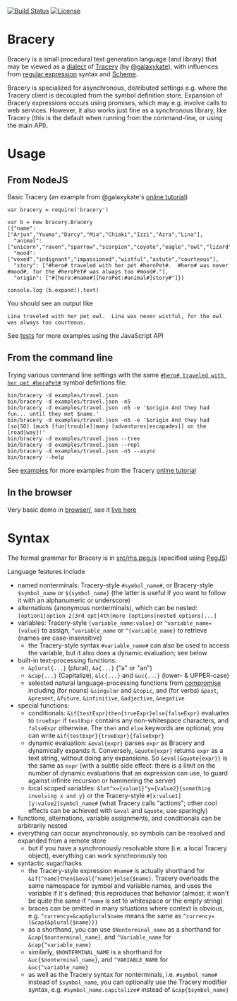 [![Build Status](https://travis-ci.org/ihh/bracery.svg?branch=master)](https://travis-ci.org/ihh/bracery)
[![License](https://img.shields.io/badge/License-BSD%203--Clause-blue.svg)](https://opensource.org/licenses/BSD-3-Clause)

# Bracery

Bracery is a small procedural text generation language (and library)
that may be viewed as a [dialect](https://en.wikipedia.org/wiki/Programming_language#Dialects,_flavors_and_implementations)
of [Tracery](http://tracery.io/) (by [@galaxykate](https://github.com/galaxykate)),
with influences from [regular expression](https://en.wikipedia.org/wiki/Regular_expression) syntax and 
[Scheme](https://en.wikipedia.org/wiki/Scheme_(programming_language)).

Bracery is specialized for asynchronous, distributed settings e.g. where the Tracery client is decoupled from the symbol definition store.
Expansion of Bracery expressions occurs using promises, which may e.g. involve calls to web services.
However, it also works just fine as a synchronous library, like Tracery (this is the default when running from the command-line, or using the main API).

# Usage

## From NodeJS

Basic Tracery (an example from @galaxykate's [online tutorial](http://www.crystalcodepalace.com/traceryTut.html))

~~~~
var bracery = require('bracery')

var b = new bracery.Bracery
({"name": ["Arjun","Yuuma","Darcy","Mia","Chiaki","Izzi","Azra","Lina"],
  "animal": ["unicorn","raven","sparrow","scorpion","coyote","eagle","owl","lizard","zebra","duck","kitten"],
  "mood": ["vexed","indignant","impassioned","wistful","astute","courteous"],
  "story": ["#hero# traveled with her pet #heroPet#.  #hero# was never #mood#, for the #heroPet# was always too #mood#."],
  "origin": ["#[hero:#name#][heroPet:#animal#]story#"]})

console.log (b.expand().text)
~~~~

You should see an output like

~~~~
Lina traveled with her pet owl.  Lina was never wistful, for the owl was always too courteous.
~~~~

See [tests](test/) for more examples using the JavaScript API

## From the command line

Trying various command line settings with the same [`#hero# traveled with her pet #heroPet#`](examples/travel.json) symbol defintions file:

~~~~
bin/bracery -d examples/travel.json
bin/bracery -d examples/travel.json -n5
bin/bracery -d examples/travel.json -n5 -e '$origin And they had fun... until they met $name.'
bin/bracery -d examples/travel.json -n5 -e '$origin And they had [so|SO] [much [fun|trouble]|many [adventures|escapades]] on the [road|way]!'
bin/bracery -d examples/travel.json --tree
bin/bracery -d examples/travel.json --repl
bin/bracery -d examples/travel.json -n5 --async
bin/bracery --help
~~~~

See [examples](examples/) for more examples from the Tracery [online tutorial](http://www.crystalcodepalace.com/traceryTut.html)

## In the browser

Very basic demo in [browser/](browser/), see it [live here](http://htmlpreview.github.io/?https://github.com/ihh/bracery/blob/master/browser/index.html)

# Syntax

The formal grammar for Bracery is in [src/rhs.peg.js](src/rhs.peg.js) (specified using [PegJS](https://pegjs.org/))

Language features include

- named nonterminals: Tracery-style `#symbol_name#`, or Bracery-style `$symbol_name` or `${symbol_name}` (the latter is useful if you want to follow it with an alphanumeric or underscore)
- alternations (anonymous nonterminals), which can be nested: `[option1|option 2|3rd opt|4th|more [options|nested options]...]`
- variables: Tracery-style `[variable_name:value]` or `^variable_name={value}` to assign, `^variable_name` or `^{variable_name}` to retrieve (names are case-insensitive)
   - the Tracery-style syntax `#variable_name#` can also be used to access the variable, but it also does a dynamic evaluation; see below
- built-in text-processing functions:
   - `&plural{...}` (plural), `&a{...}` ("a" or "an")
   - `&cap{...}` (Capitalize), `&lc{...}` and `&uc{...}` (lower- & UPPER-case)
   - selected natural language-processing functions from [compromise](https://github.com/spencermountain/compromise) including (for nouns) `&singular` and `&topic`, and (for verbs) `&past`, `&present`, `&future`, `&infinitive`,  `&adjective`, `&negative`
- special functions:
   - conditionals: `&if{testExpr}then{trueExpr}else{falseExpr}` evaluates to `trueExpr` if `testExpr` contains any non-whitespace characters, and `falseExpr` otherwise. The `then` and `else` keywords are optional; you can write `&if{testExpr}{trueExpr}{falseExpr}`
   - dynamic evaluation: `&eval{expr}` parses `expr` as Bracery and dynamically expands it. Conversely, `&quote{expr}` returns `expr` as a text string, without doing any expansions. So `&eval{&quote{expr}}` is the same as `expr` (with a subtle side effect: there is a limit on the number of dynamic evaluations that an expression can use, to guard against infinite recursion or hammering the server)
   - local scoped variables: `&let^x={value1}^y={value2}{something involving x and y}` or the Tracery-style `#[x:value1][y:value2]symbol_name#` (what Tracery calls "actions"; other cool effects can be achieved with `&eval` and `&quote`, use sparingly)
- functions, alternations, variable assignments, and conditionals can be arbitrarily nested
- everything can occur asynchronously, so symbols can be resolved and expanded from a remote store
   - but if you have a synchronously resolvable store (i.e. a local Tracery object), everything can work synchronously too
- syntactic sugar/hacks
   - the Tracery-style expression `#name#` is actually shorthand for `&if{^name}then{&eval{^name}}else{$name}`. Tracery overloads the same namespace for symbol and variable names, and uses the variable if it's defined; this reproduces that behavior (almost; it won't be quite the same if `^name` is set to whitespace or the empty string)
   - braces can be omitted in many situations where context is obvious, e.g. `^currency=&cap&plural$name` means the same as `^currency={&cap{&plural{$name}}}`
   - as a shorthand, you can use `$Nonterminal_name` as a shorthand for `&cap{$nonterminal_name}`, and `^Variable_name` for `&cap{^variable_name}`
   - similarly, `$NONTERMINAL_NAME` is a shorthand for `&uc{$nonterminal_name}`, and  `^VARIABLE_NAME` for `&uc{^variable_name}`
   - as well as the Tracery syntax for nonterminals, i.e. `#symbol_name#` instead of `$symbol_name`, you can optionally use the Tracery modifier syntax, e.g. `#symbol_name.capitalize#` instead of `&cap{$symbol_name}`
